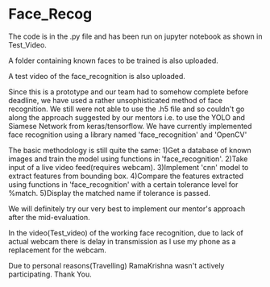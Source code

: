 # Face_Recog
The code is in the .py file and has been run on jupyter notebook as shown in Test_Video.

A folder containing known faces to be trained is also uploaded.

A test video of the face_recognition is also uploaded.

Since this is a prototype and our team had to somehow complete before deadline, we have used a rather unsophisticated method of face recognition.
We still were not able to use the .h5 file and so couldn't go along the approach suggested by our mentors i.e. to use the YOLO and Siamese Network from keras/tensorflow.
We have currently implemented face recognition using a library named 'face_recognition' and 'OpenCV'

The basic methodology is still quite the same:
  1)Get a database of known images and train the model using functions in 'face_recognition'.
  2)Take input of a live video feed(requires webcam).
  3)Implement 'cnn' model to extract features from bounding box.
  4)Compare the features extracted using functions in 'face_recognition' with a certain tolerance level for %match.
  5)Display the matched name if tolerance is passed.
  
We will definitely try our very best to implement our mentor's approach after the mid-evaluation.
  
In the video(Test_video) of the working face recognition, due to lack of actual webcam there is delay in transmission as I use my phone as a replacement for the webcam. 

Due to personal reasons(Travelling) RamaKrishna wasn't actively participating.
Thank You.
